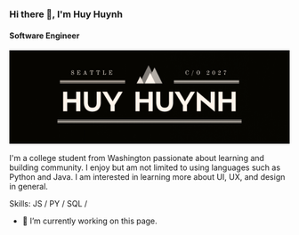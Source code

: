 ### Hi there 👋, I'm Huy Huynh
#### Software Engineer
![Software Engineer](https://github.com/huy-cao-huynh/huy-cao-huynh/blob/main/Huy%20HUYnh.png)

I'm a college student from Washington passionate about learning and building community. I enjoy but am not limited to using languages such as Python and Java. I am interested in learning more about UI, UX, and design in general.

Skills: JS / PY / SQL /

- 🔭 I’m currently working on this page. 




